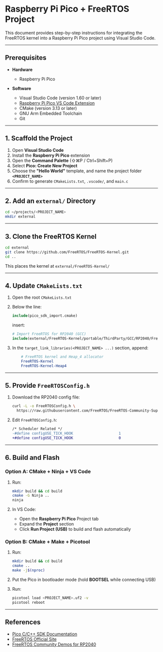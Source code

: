 # Raspberry Pi Pico + FreeRTOS Project

This document provides step-by-step instructions for integrating the FreeRTOS kernel into a Raspberry Pi Pico project using Visual Studio Code.

---

## Prerequisites

- **Hardware**  
  - Raspberry Pi Pico

- **Software**  
  - Visual Studio Code (version 1.60 or later)  
  - [Raspberry Pi Pico VS Code Extension](https://marketplace.visualstudio.com/items?itemName=raspberry-pi.raspberry-pi-pico)  
  - CMake (version 3.13 or later)  
  - GNU Arm Embedded Toolchain  
  - Git  

---

## 1. Scaffold the Project

1. Open **Visual Studio Code**  
2. Install the **Raspberry Pi Pico** extension  
3. Open the **Command Palette** (⇧⌘P / Ctrl+Shift+P)  
4. Select **Pico: Create New Project**  
5. Choose the **"Hello World"** template, and name the project folder **`<PROJECT_NAME>`**  
6. Confirm to generate `CMakeLists.txt`, `.vscode/`, and `main.c`  

---

## 2. Add an `external/` Directory

```bash
cd ~/projects/<PROJECT_NAME>
mkdir external
```

---

## 3. Clone the FreeRTOS Kernel

```bash
cd external
git clone https://github.com/FreeRTOS/FreeRTOS-Kernel.git
cd ..
```

This places the kernel at `external/FreeRTOS-Kernel/`

---

## 4. Update `CMakeLists.txt`

1. Open the root `CMakeLists.txt`  
2. Below the line:  
   ```cmake
   include(pico_sdk_import.cmake)
   ```  
   insert:  
   ```cmake
   # Import FreeRTOS for RP2040 (GCC)
   include(external/FreeRTOS-Kernel/portable/ThirdParty/GCC/RP2040/FreeRTOS_Kernel_import.cmake)
   ```

3. In the `target_link_libraries(<PROJECT_NAME> ...)` section, append:  
   ```cmake
       # FreeRTOS kernel and Heap_4 allocator
       FreeRTOS-Kernel
       FreeRTOS-Kernel-Heap4
   ```

---

## 5. Provide `FreeRTOSConfig.h`

1. Download the RP2040 config file:

   ```bash
   curl -L -o FreeRTOSConfig.h \
     https://raw.githubusercontent.com/FreeRTOS/FreeRTOS-Community-Supported-Demos/main/CORTEX_M0%2B_RP2040/Standard_smp/FreeRTOSConfig.h
   ```

2. Edit `FreeRTOSConfig.h`:

    ```diff
   /* Scheduler Related */
   -#define configUSE_TICK_HOOK                     1
   +#define configUSE_TICK_HOOK                     0
   ```

---

## 6. Build and Flash

### Option A: CMake + Ninja + VS Code

1. Run:
   ```bash
   mkdir build && cd build
   cmake -G Ninja ..
   ninja
   ```

2. In VS Code:  
   - Open the **Raspberry Pi Pico** Project tab  
   - Expand the **Project** section  
   - Click **Run Project (USB)** to build and flash automatically

### Option B: CMake + Make + Picotool

1. Run:
   ```bash
   mkdir build && cd build
   cmake ..
   make -j$(nproc)
   ```

2. Put the Pico in bootloader mode (hold **BOOTSEL** while connecting USB)  
3. Run:
   ```bash
   picotool load <PROJECT_NAME>.uf2 -v
   picotool reboot
   ```

---

## References

- [Pico C/C++ SDK Documentation](https://raspberrypi.github.io/pico-sdk-doxygen/)  
- [FreeRTOS Official Site](https://www.freertos.org/)  
- [FreeRTOS Community Demos for RP2040](https://github.com/FreeRTOS/FreeRTOS-Community-Supported-Demos)
